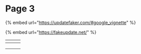 # Page 3

{% embed url="https://updatefaker.com/#google_vignette" %}

{% embed url="https://fakeupdate.net/" %}

<table data-view="cards"><thead><tr><th></th><th></th><th></th></tr></thead><tbody><tr><td></td><td></td><td></td></tr><tr><td></td><td></td><td></td></tr><tr><td></td><td></td><td></td></tr></tbody></table>
